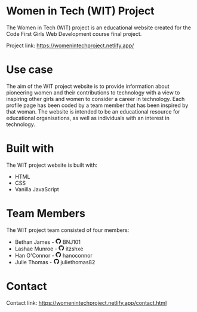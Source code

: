 # Women in Tech (WIT) Project
The Women in Tech (WIT) project is an educational website created for the Code First Girls Web Development course final project. 

Project link: https://womenintechproject.netlify.app/

# Use case
The aim of the WIT project website is to provide information about pioneering women and their contributions to technology with a view to inspiring other girls and women to consider a career in technology. Each profile page has been coded by a team member that has been inspired by that woman. The website is intended to be an educational resource for educational organisations, as well as individuals with an interest in technology.

# Built with
The WIT project website is built with:
- HTML
- CSS
- Vanilla JavaScript

# Team Members
The WIT project team consisted of four members: 
- Bethan James - <img src="https://github.com/devicons/devicon/blob/master/icons/github/github-original.svg" width="15" height="15"> BNJ101
- Lashae Munroe - <img src="https://github.com/devicons/devicon/blob/master/icons/github/github-original.svg" width="15" height="15"> itzshxe
- Han O'Connor - <img src="https://github.com/devicons/devicon/blob/master/icons/github/github-original.svg" width="15" height="15"> hanoconnor
- Julie Thomas - <img src="https://github.com/devicons/devicon/blob/master/icons/github/github-original.svg" width="15" height="15"> juliethomas82

# Contact
Contact link: https://womenintechproject.netlify.app/contact.html
